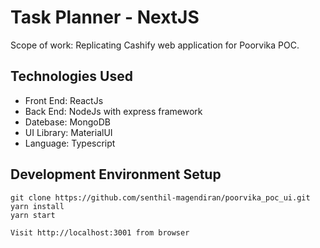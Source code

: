 # Task Planner - NextJS

Scope of work: Replicating Cashify web application for Poorvika POC.

## Technologies Used
* Front End: ReactJs 
* Back End: NodeJs with express framework 
* Datebase: MongoDB
* UI Library: MaterialUI
* Language: Typescript

## Development Environment Setup
```
git clone https://github.com/senthil-magendiran/poorvika_poc_ui.git
yarn install
yarn start

Visit http://localhost:3001 from browser
```



